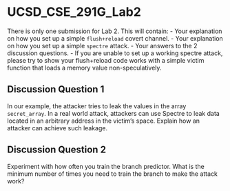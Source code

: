 # UCSD_CSE_291G_Lab2

There is only one submission for Lab 2. This will contain:
    - Your explanation on how you set up a simple `flush+reload` covert channel.
    - Your explanation on how you set up a simple `spectre` attack.
    - Your answers to the 2 discussion questions.
    - If you are unable to set up a working spectre attack, please try to show your flush+reload code works with a simple victim function that loads a memory value non-speculatively.

## Discussion Question 1

In our example, the attacker tries to leak the values in the array `secret_array`. In a real world attack, attackers can use Spectre to leak data located in an arbitrary address in the victim’s space. Explain how an attacker can achieve such leakage.

## Discussion Question 2

Experiment with how often you train the branch predictor. What is the minimum number of times you need to train the branch to make the attack work?
